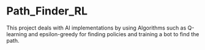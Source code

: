 # Path_Finder_RL
This project deals with AI implementations by using Algorithms such as Q-learning and epsilon-greedy for finding policies and training a bot to find the path.
